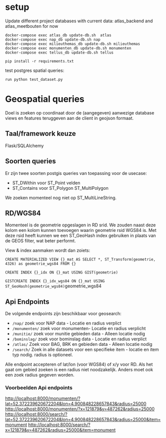 # setup


Update different project databases with current data:
atlas_backend and atlas_meetbouten for now


    docker-compose exec atlas_db update-db.sh  atlas
    docker-compose exec nap_db update-db.sh nap
    docker-compose exec milieuthemas_db update-db.sh milieuthemas
    docker-compose exec monumenten_db update-db.sh monumenten
    docker-compose exec tellus_db update-db.sh tellus

    pip install -r requirements.txt

test postgres spatial queries:

`run python test_dataset.py`



# Geospatial queries

Doel is zoeken op coordinaat door de (aangegeven) aanwezige database
views en features teruggeven aan de client in geojson formaat.

## Taal/framework keuze

Flask/SQLAlchemy

## Soorten queries
Er zijn twee soorten postgis queries van toepassing voor de usecase:

* ST_DWithin voor ST_Point velden
* ST_Contains voor ST_Polygon ST_MultiPolygon

We zoeken momenteel nog niet op ST_MultiLineString.

## RD/WGS84
Momenteel is de geometrie opgeslagen in RD srid. We zouden naast deze
kolom een kolom kunnen toevoegen waarin geometrie rsid WGS84 is. Met
deze rsid heeft kunnen we een ST_GeoHash index gebruiken in plaats van
de GEOS filter, wat beter performt.

View & index aanmaken wordt dan zoiets:

`CREATE MATERIALIZED VIEW {}_mat AS SELECT *, ST_Transform(geometrie,
4326) as geometrie_wgs84 FROM {}`

`CREATE INDEX {}_idx ON {}_mat USING GIST(geometrie)`

`GISTCREATE INDEX {}_idx_wgs84 ON {}_mat USING
ST_GeoHash(geometrie_wgs84)`geometrie_wgs84


## Api Endpoints

De volgende endpoints zijn beschikbaar voor geosearch:

- `/nap/` zoek voor NAP data - Locatie en radius verplict
- `/monumenten/` zoek voor monumenten- Locatie en radius verplicht
- `/munitie/` zoek voor munitie gebieden data - Alleen locatie nodig
- `/bominslag/` zoek voor bominslag data - Locatie en radius verplict
- `/atlas/` Zoek voor BAG, BRK en gebieden data - Alleen locatie nodig
- `/search/` Zoek in alle datasets voor een specifieke item - locatie en item typ nodig. radius is optioneel.

Alle endpoint accepteren of lat/lon (voor WGS84) of x/y voor RD. Als het gaat om gebied zoeken is een radius niet noodzakelijk. Anders moet ook een zoek radius gegeven worden.

### Voorbeelden Api endpoints
<http://localhost:8000/monumenten/?lat=52.372239620672204&lon=4.900848228657843&radius=25000>
<http://localhost:8000/monumenten/?x=121879&y=487262&radius=25000>
<http://localhost:8000/search/?lat=52.372239620672204&lon=4.900848228657843&radius=25000&item=monument>
<http://localhost:8000/search/?x=121879&y=487262&radius=25000&item=monument>